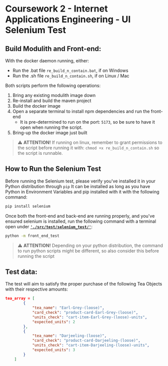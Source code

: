 # Coursework 2 - Internet Applications Engineering - UI Selenium Test

## Build Modulith and Front-end:
With the docker daemon running, either:
- Run the .bat file `re_build_n_contain.bat`, if on Windows
- Run the .sh file `re_build_n_contain.sh`, if on Linux / Mac

Both scripts perform the following operations:
1. Bring any existing modulith image down
2. Re-install and build the maven project
3. Build the docker image
4. Open a separate terminal to install npm dependencies and run the front-end
    - It is pre-determined to run on the port: `5173`, so be sure to have it open when running the script.
5. Bring-up the docker image just built


> ⚠️ **ATTENTION!**
> If running on linux, remember to grant permissions to the script before running it with: `chmod +x re_build_n_contain.sh` so the script is runnable.

## How to Run the Selenium Test
Before running the Selenium test, please verify you've installed it in your Python distribution through `pip`
It can be installed as long as you have Python in Environment Variables and pip installed with it with the following command:

```sh
pip install selenium
```

Once both the front-end and back-end are running properly, and you've ensured selenium is installed, run the following command with a terminal open under [**`'./src/test/selenium_test/'`**](./src/test/selenium_test/):
```sh
python -m front_end_test
```

> ⚠️ **ATTENTION!**
> Depending on your python distribution, the command to run python scripts might be different, so also consider this before running the script

## Test data:
The test will aim to satisfy the proper purchase of the following Tea Objects with their respective amounts:
```JSON
tea_array = [
        {
            "tea_name": "Earl-Grey-(loose)",
            "card_check": "product-card-Earl-Grey-(loose)",
            "units_check": "cart-item-Earl-Grey-(loose)-units",
            "expected_units": 2
        },
        {
            "tea_name": "Darjeeling-(loose)",
            "card_check": "product-card-Darjeeling-(loose)",
            "units_check": "cart-item-Darjeeling-(loose)-units",
            "expected_units": 3
        }
    ]
```